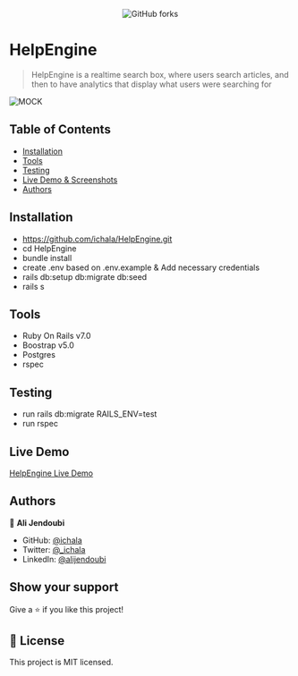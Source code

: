 <p align='center'>
<img alt="GitHub forks" src="https://img.shields.io/badge/Open-Source-green">
</p>

# HelpEngine

> HelpEngine is a realtime search box, where users search articles, and then to have analytics that display what users were searching for


![MOCK](https://user-images.githubusercontent.com/89282221/206560999-409ca06a-9d47-4f59-a13e-da488e04448d.jpg)



## Table of Contents 

* [Installation](#installation)
* [Tools](#tools)
* [Testing](#testing)
* [Live Demo & Screenshots](#live-demo)
* [Authors](#authors)


## Installation
- https://github.com/ichala/HelpEngine.git
- cd HelpEngine
- bundle install
- create .env based on .env.example & Add necessary credentials 
- rails db:setup db:migrate db:seed
- rails s

## Tools

- Ruby On Rails v7.0
- Boostrap v5.0
- Postgres 
- rspec

## Testing

- run rails db:migrate RAILS_ENV=test
- run rspec

## Live Demo

[HelpEngine Live Demo](https://helpenginedemo.onrender.com/)

## Authors

👤 **Ali Jendoubi**

- GitHub: [@ichala](https://github.com/ichala)
- Twitter: [@_ichala](https://twitter.com/_ichala)
- LinkedIn: [@alijendoubi](https://www.linkedin.com/in/alijendoubi/)



## Show your support

Give a ⭐️ if you like this project!


## 📝 License

This project is MIT licensed.
